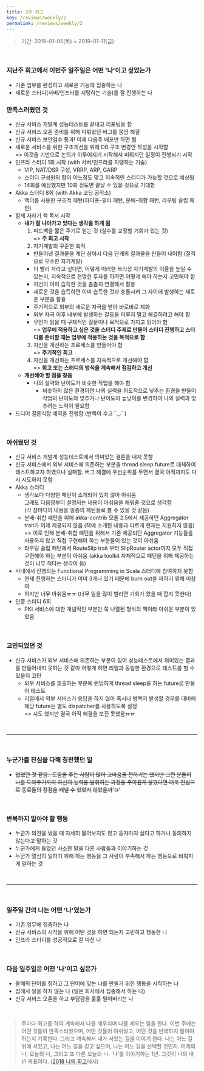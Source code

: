 ```yaml
---
title: 2주 회고
key: /reviews/weekly/2
permalink: /reviews/weekly/2
---
```


> 기간: 2019-01-05(토) ~ 2019-01-11(금)
<br/>

### 지난주 회고에서 이번주 일주일은 어떤 '나'이고 싶었는가
- 기존 업무를 완성하고 새로운 기능에 집중하는 나
- 새로운 스터디(서버/인프라를 지탱하는 기술)를 잘 진행하는 나

### 만족스러웠던 것
- 신규 서비스 개발계 성능테스트를 끝내고 리포팅을 함
- 신규 서비스 오픈 준비를 위해 미뤄왔던 버그를 몽땅 해결
- 신규 서비스 보안검수 통과! 이제 다음주 배포만 하면 됨
- 새로운 서비스를 위한 구조개선을 위해 DB 구조 변경안 작성을 시작함<br/>
=> 이것을 기반으로 논의가 이루어지기 시작해서 미뤄지던 일정이 진행되기 시작
- 인프라 스터디 1회 시작 (with 서버/인프라를 지탱하는 기술)
  - VIP, NAT/DSR 구성, VRRP, ARP, GARP
  - 스터디 구성원의 합이 어느정도 맞고 지속적인 스터디가 가능할 것으로 예상됨
  - 14회를 예상했지만 10회 정도면 끝날 수 있을 것으로 기대함
- Akka 스터디 8회 (with Akka 코딩 공작소)
  - 액터를 사용한 구조적 패턴(파이프-필터 패턴, 분배-취합 패턴, 라우팅 슬립 패턴)
- 함께 자라기 책 독서 시작
  - __내가 잘 나아가고 있다는 생각을 하게 됨__
    1. 피드백을 짧은 주기로 얻는 것 (실수를 교정할 기회가 있는 것)<br/>
    => __주 회고 시작__
    2. 자기계발의 꾸준한 축적
      - 만들어낸 결과물을 계단 삼아서 다음 단계의 결과물을 만들어 내야함 (질적으로 우수한 자기계발)
      - 더 빨리 자라고 싶다면, 어떻게 이러한 복리성 자기계발의 이율을 높일 수 있는지, 지속적으로 현명한 투자를 하려면 어떻게 해야 하는지 고민해야 함
      - 자신이 이미 습득한 것을 촘촘히 연결해서 활용
      - 새로운 것을 습득하면 이미 습득한 것과 충돌시켜 그 사이에 발생하는 새로운 부분을 활용
      - 주기적으로 외부의 새로운 자극을 받아 바로바로 체화
      - 외부 자극 이후 내부에 발생하는 갈등을 미루지 말고 해결하려고 해야 함<br/>
      - 무언가 읽을 때 구체적인 질문이나 목적으로 가지고 읽어야 함<br/>
      => __업무에 적용하고 싶은 것을 스터디 주제로 만들어 스터디 진행하고 스터디를 준비할 때는 업무에 적용하는 것을 목적으로 함__
    3. 자신을 개선하는 프로세스를 만들어야 함<br/>
    => __주기적인 회고__
    4. 자신을 개선하는 프로세스를 지속적으로 개선해야 함<br/>
    => __회고 또는 스터디의 방식을 계속해서 점검하고 개선__
  - __개선해야 할 점을 찾음__
    - 나의 실력와 난이도가 비슷한 작업을 해야 함
      - 비슷하지 않은 환경이면 나의 실력을 의도적으로 낮추는 환경을 만들어 작업의 난이도와 맞추거나 난이도의 높낮이를 변경하여 나의 실력과 맞추려는 노력이 필요함
- 드디어 결혼식장 예약을 진행함 (반쪽이 수고 ˘◡˘ )

<br/>

### 아쉬웠던 것
- 신규 서비스 개발계 성능테스트에서 의미있는 결론을 내지 못함
- 신규 서비스에서 외부 서비스에 의존하는 부분을 thread sleep future로 대체하여 테스트하고자 하였으나 실패함. 버그 해결에 우선순위를 두면서 결국 아직까지도 다시 시도하지 못함
- Akka 스터디
  - 생각보다 다양한 패턴이 소개되어 있지 않아 아쉬움<br/>
  그래도 다음장부터 설명되는 내용이 아쉬움을 채워줄 것으로 생각함<br/>
  (각 장마다의 내용을 일종의 패턴들로 볼 수 있을 것 같음)
  - 분배-취합 패턴을 위해 akka-contrib 모듈 2.5에서 제공하던 Aggregator trait가 이제 제공되지 않음 (책에 소개된 내용과 다르게 현재는 지원하지 않음)<br/>
  => 이로 인해 분배-취합 패턴을 위해서 기존 제공되던 Aggregator 기능들을 사용하지 않고 직접 구현해야 하는 부분들이 있는 것이 아쉬움
  - 라우팅 슬립 패턴에서 RouteSlip trait 부터 SlipRouter actor까지 모두 직접 구현해야 하는 부분이 아쉬움 (akka toolkit 자체적으로 패턴을 위해 제공하는 것이 너무 적다는 생각이 듬)
- 사내에서 진행되는 Functional Programming in Scala 스터디에 참여하지 못함
  - 현재 진행하는 스터디가 이미 3개나 있기 때문에 burn out을 피하기 위해 미참여
  - 하지만 너무 아쉬움ㅠㅠ (너무 일을 많이 벌리면 기회가 왔을 때 잡지 못한다)
- 인증 스터디 6회
  - PKI 서비스에 대한 개념적인 부분만 쭉 나열된 형식의 책이라 아쉬운 부분이 있었음

<br/>

### 고민되었던 것
- 신규 서비스가 외부 서비스에 의존하는 부분이 있어 성능테스트에서 의미있는 결과를 만들어내지 못하는 것 같아 어떻게 하면 리얼과 동일한 환경으로 테스트를 할 수 있을지 고민
  - 외부 서비스를 호출하는 부분에 랜덤하게 thread sleep을 하는 future로 만들어 테스트
  - 리얼에서 외부 서비스가 응답을 하지 않아 혹시나 병목이 발생할 경우를 대비해 해당 future는 별도 dispatcher를 사용하도록 설정<br/>
  => 시도 했지만 결국 아직 해결을 보진 못했음ㅠㅠ

<br/>

-----

<br/>

### 누군가를 진심을 다해 칭찬했던 일
- ~~없었던 것 같음.. 도움을 주는 사람이 많아 고마움을 전하기는 했지만 그런 분들이 나를 도와주기까지 자신의 능력을 발휘하는 과정을 주의깊게 살폈다면 더욱 진심으로 동료들의 장점을 캐낼 수 있었지 않았을까'ㅁ'~~

<br/>

### 반복하지 말아야 할 행동
- 누군가 의견을 냈을 때 자세히 물어보지도 않고 듣자마자 싫다고 하거나 동의하지 않는다고 말하는 것
- 누군가에게 들었던 사소한 말을 다른 사람들과 이야기하는 것
- 누군가 열심히 일하기 위해 하는 행동을 그 사람이 부족해서 하는 행동으로 비춰지게 말하는 것

<br/>

-----

<br/>

### 일주일 간의 나는 어떤 '나'였는가
- 기존 업무에 집중하는 나
- 신규 서비스의 시작을 위해 어떤 것을 하면 되는지 고민하고 행동한 나
- 인프라 스터디를 성공적으로 잘 마친 나

<br/>

### 다음 일주일은 어떤 '나'이고 싶은가
- 올해의 단어를 정하고 그 단어에 맞는 나를 만들기 위한 행동을 시작하는 나
- 집에서 일을 하지 않는 나 (일은 회사에서 집중해서 하는 나)
- 신규 서비스 오픈을 하고 부담감을 훌훌 털어버리는 나

<br/>

<!--more-->

> 주마다 회고를 하여 계속해서 나를 깨우치며 나를 세우는 일을 한다. 이번 주에는 어떤 것들이 만족스러웠으며, 어떤 것들이 아쉬웠고, 어떤 것을 반복하지 말아야 하는지 기록한다. 그리고 계속해서 내가 서있는 길을 이야기 한다. 나는 어느 길 위에 서있고, 나는 어느 길을 걷고 싶으며, 나는 어느 길을 선택할 것인지. 어제의 나, 오늘의 나, 그리고 또 다른 오늘의 나. ‘나’를 이야기하는 1년. 그것이 나의 내년 목표이다. ([2018 나의 회고](https://ssosso.github.io/reviews/yearly/2018)에서)
